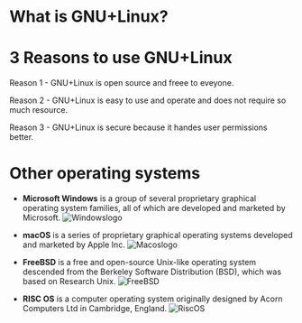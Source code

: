 # What is GNU+Linux?

# 3 Reasons to use GNU+Linux 

Reason 1 - GNU+Linux is open source and freee to eveyone. 

Reason 2 - GNU+Linux is easy to use and operate and  does not require so much resource. 

Reason 3 - GNU+Linux is secure because it handes user permissions better.
# Other operating systems

* **Microsoft Windows** is a group of several proprietary graphical operating system families, all of which are developed and marketed by Microsoft.
![Windowslogo](https://bit.ly/3fUXXvF) 
 
* **macOS** is a series of proprietary graphical operating systems developed and marketed by Apple Inc.
![Macoslogo](https://bit.ly/3wSEjGW)
 
* **FreeBSD** is a free and open-source Unix-like operating system descended from the Berkeley Software Distribution (BSD), which was based on Research Unix.
![FreeBSD](https://bit.ly/3mxcRtz)
* **RISC OS** is a computer operating system originally designed by Acorn Computers Ltd in Cambridge, England.
 ![RiscOS](https://bit.ly/2OAsZxH) 



